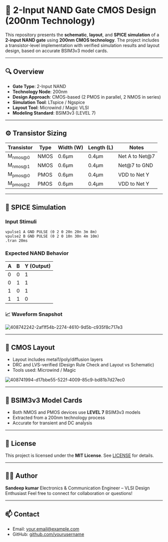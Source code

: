 # 🧠 2-Input NAND Gate CMOS Design (200nm Technology)

This repository presents the **schematic**, **layout**, and **SPICE simulation** of a **2-input NAND gate** using **200nm CMOS technology**. The project includes a transistor-level implementation with verified simulation results and layout design, based on accurate BSIM3v3 model cards.

---

## 🔍 Overview

- **Gate Type**: 2-Input NAND
- **Technology Node**: 200nm
- **Design Approach**: CMOS-based (2 PMOS in parallel, 2 NMOS in series)
- **Simulation Tool**: LTspice / Ngspice
- **Layout Tool**: Microwind / Magic VLSI
- **Modeling Standard**: BSIM3v3 (LEVEL 7)

---

## ⚙️ Transistor Sizing

| Transistor | Type  | Width (W) | Length (L) | Notes            |
|------------|-------|-----------|------------|------------------|
| M<sub>nmos@0</sub> | NMOS  | 0.6μm     | 0.4μm      | Net A to Net@7  |
| M<sub>nmos@1</sub> | NMOS  | 0.6μm     | 0.4μm      | Net@7 to GND    |
| M<sub>pmos@0</sub> | PMOS  | 0.6μm     | 0.4μm      | VDD to Net Y    |
| M<sub>pmos@2</sub> | PMOS  | 0.6μm     | 0.4μm      | VDD to Net Y    |


---

## 🧪 SPICE Simulation

### Input Stimuli

```spice
vpulse1 A GND PULSE (0 2 0 20n 20n 3m 8m)
vpulse2 B GND PULSE (0 2 0 10n 30n 4m 10m)
.tran 20ms
```

### Expected NAND Behavior

| A | B | Y (Output) |
| - | - | ---------- |
| 0 | 0 | 1          |
| 0 | 1 | 1          |
| 1 | 0 | 1          |
| 1 | 1 | 0          |

### 📈 Waveform Snapshot

![408742242-2af1f54b-2274-4610-9d5b-c935f8c717e3](https://github.com/user-attachments/assets/26646960-966a-4aa6-a7ec-6aa804ab0ed6)

---

## 🧱 CMOS Layout

* Layout includes metal1/poly/diffusion layers
* DRC and LVS-verified (Design Rule Check and Layout vs Schematic)
* Tools used: Microwind / Magic

![408741994-d17bbe55-522f-4009-85c9-bd81b7d27ec0](https://github.com/user-attachments/assets/2777e2d4-f0b7-43e4-bdc8-72d16c496d4f)


---

## 🧬 BSIM3v3 Model Cards

* Both NMOS and PMOS devices use **LEVEL 7** BSIM3v3 models
* Extracted from a 200nm technology process
* Accurate for transient and DC analysis

---

## 📜 License

This project is licensed under the **MIT License**. See [LICENSE](./LICENSE) for details.

---

## 🙋‍♂️ Author

**Sandeep kumar**
Electronics & Communication Engineer – VLSI Design Enthusiast
Feel free to connect for collaboration or questions!

---

## 📫 Contact

* Email: [your.email@example.com](mailto:your.email@example.com)
* GitHub: [github.com/yourusername](https://github.com/yourusername)


